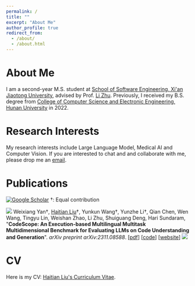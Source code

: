 ```yaml
---
permalink: /
title: ""
excerpt: "About Me"
author_profile: true
redirect_from: 
  - /about/
  - /about.html
---
```


# About Me

I am a second-year M.S. student at [School of Software Engineering, Xi'an Jiaotong University](http://se.xjtu.edu.cn/), advised by Prof. [Li Zhu](https://gr.xjtu.edu.cn/en/web/zhuli). Previously, I received my B.S. degree from [College of Computer Science and Electronic Engineering, Hunan University](http://csee.hnu.edu.cn/) in 2022.

# Research Interests

My research interests include Large Language Model, Medical AI and Computer Vision. If you are interested to chat and and collaborate with me, please drop me an <a href="mailto:liuhaitian@stu.xjtu.edu.cn" target="_blank">email</a>.

# Publications

<a href="https://scholar.google.com/citations?user=Ss5_Xs0AAAAJ" target="_blank"><img src="https://img.shields.io/badge/dynamic/json?label=Paper%20Citations&query=total_citations&url=https%3A%2F%2Fcse.bth.se%2F~fer%2Fgooglescholar-api%2Fgooglescholar.php%3Fuser%3DSs5_Xs0AAAAJ&logo=googlescholar&style=social" alt="Google Scholar"></a>  †: Equal contribution

<a href="https://arxiv.org/abs/2311.08588" target="_blank"><img src="https://img.shields.io/badge/arXiv-2311.08588-B31B1B?style=flat-square"></a> Weixiang Yan†, <u>Haitian Liu</u>†, Yunkun Wang†, Yunzhe Li†, Qian Chen, Wen Wang, Tingyu Lin, Weishan Zhao, Li Zhu, Shuiguang Deng, Hari Sundaram, &quot;**CodeScope: An Execution-based Multilingual Multitask Multidimensional Benchmark for Evaluating LLMs on Code Understanding and Generation**&quot;. *arXiv preprint arXiv:2311.08588*. [[pdf](https://haitianliu22.github.io/code-scope-benchmark/static/file/CodeScope.pdf)] [[code](https://github.com/weixiangyan/codescope)] [[website](https://haitianliu22.github.io/code-scope-benchmark/)] <a href="https://github.com/weixiangyan/codescope" target="_blank"><img src="https://img.shields.io/github/stars/weixiangyan/codescope?style=social"></a>

# CV

Here is my CV: [Haitian Liu's Curriculum Vitae](https://HaitianLiu22.github.io/files/cv.pdf).
